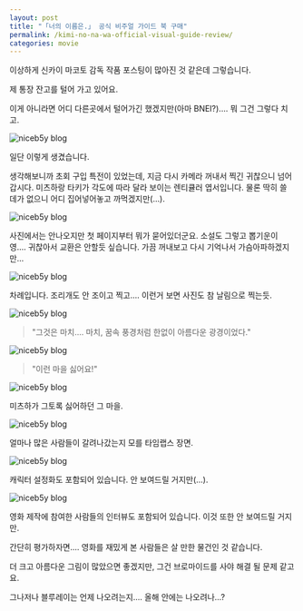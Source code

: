 ```yaml
---
layout: post
title: "「너의 이름은.」 공식 비주얼 가이드 북 구매"
permalink: /kimi-no-na-wa-official-visual-guide-review/
categories: movie
---
```

이상하게 신카이 마코토 감독 작품 포스팅이 많아진 것 같은데 그렇습니다.

제 통장 잔고를 털어 가고 있어요.

이게 아니라면 어디 다른곳에서 털어가긴 했겠지만(아마 BNEI?).... 뭐 그건 그렇다 치고.

<img src="/images/BkWyA43nPl.jpg" alt="niceb5y blog" class="w-full">

일단 이렇게 생겼습니다.

생각해보니까 초회 구입 특전이 있었는데, 지금 다시 카메라 꺼내서 찍긴 귀찮으니 넘어갑시다. 미츠하랑 타키가 각도에 따라 달라 보이는 렌티큘러 엽서입니다. 물론 딱히 쓸 데가 없으니 어디 집어넣어놓고 까먹겠지만(...).

<img src="/images/HJlx0N22we.jpg" alt="niceb5y blog" class="w-full">

사진에서는 안나오지만 첫 페이지부터 뭐가 묻어있더군요. 소설도 그렇고 뽑기운이 영.... 귀찮아서 교환은 안할듯 싶습니다. 가끔 꺼내보고 다시 기억나서 가슴아파하겠지만...

<img src="/images/HygAVn2wg.jpg" alt="niceb5y blog" class="w-full">

차례입니다. 조리개도 안 조이고 찍고.... 이런거 보면 사진도 참 날림으로 찍는듯.

<img src="/images/rJMk0Enhwl.jpg" alt="niceb5y blog" class="w-full">

> "그것은 마치.... 마치, 꿈속 풍경처럼 한없이 아름다운 광경이었다."

<img src="/images/ByxZCNn2Pe.jpg" alt="niceb5y blog" class="w-full">

> "이런 마을 싫어요!"

<img src="/images/rkZAE2hDe.jpg" alt="niceb5y blog" class="w-full">

미츠하가 그토록 싫어하던 그 마을.

<img src="/images/Hyx1AN3hPe.jpg" alt="niceb5y blog" class="w-full">

얼마나 많은 사람들이 갈려나갔는지 모를 타임랩스 장면.

<img src="/images/HJ-ZAE3nDg.jpg" alt="niceb5y blog" class="w-full">

캐릭터 설정화도 포함되어 있습니다. 안 보여드릴 거지만(...).

<img src="/images/BJk0Vhhvl.jpg" alt="niceb5y blog" class="w-full">

영화 제작에 참여한 사람들의 인터뷰도 포함되어 있습니다. 이것 또한 안 보여드릴 거지만.

간단히 평가하자면.... 영화를 재밌게 본 사람들은 살 만한 물건인 것 같습니다.

더 크고 아름다운 그림이 많았으면 좋겠지만, 그건 브로마이드를 사야 해결 될 문제 같고요.

그나저나 블루레이는 언제 나오려는지.... 올해 안에는 나오려나...?
